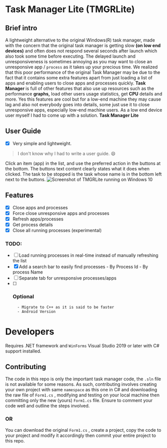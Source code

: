 # Task Manager Lite (TMGRLite)

## Brief intro
A lightweight alternative to the original Windows(R) task manager, made with the concern that the original task manager is getting slow **(on low end devices)** and often does not respond several seconds after launch which also took some time before executing.
The delayed launch and unresponsiveness is sometimes annoying as you may want to close an unresponsive app / `process` as it takes up your precious time. We realized that this poor performance of the original Task Manager may be due to the fact that it contains some extra features apart from just loading a list of apps and enabling users to close apps and processes quickly. **Task Manager** is full of other features that also use up resources such as the performance **graphs,** load other users usage statistics, get **CPU** details and more. Yes this features are cool but for a low-end machine they may cause lag and also not everybody goes into details, some just use it to close unresponsive apps, especially low-end machine users. As a low end device user myself I had to come up with a solution. **Task Manager Lite**
## User Guide
- [x] Very simple and lightweight.
> I don't know why I had to write a user guide. :smile:

Click an item (app) in the list, and use the preferred action in the buttons at the bottom. The buttons text content clearly states what it does when clicked. The task to be stopped is the task whose name is in the bottom left next to the buttons.
![Screenshot of TMGRLite running on Windows 10]("https://github.com/tmgr-pic.png")
## Features
- [x] Close apps and processes
- [x] Force close unresponsive apps and processes
- [x] Refresh apps/processes
- [x] Get process details
- [x] Close all running processes (experimental)
### TODO:
- [ ] Load running processes in real-time instead of manually refreshing the list
- [x] Add a search bar to easily find processes
      - By Process Id
      - By process Name
- [ ]  Separate tab for unresponsive processes/apps
- [ ] ### Optional
        - Migrate to C++ as it is said to be faster
        - Android Version
# Developers
Requires .NET framework and `WinForms`
Visual Studio 2019 or later with C# support installed.
## Contributing
The code in this repo is only the important task manager code, the `.sln` file is not available for some reasons.
As such, contributing involves creating your own project with same `namespace` as this one in C# and downloading the raw file of `Form1.cs` , modifying and testing on your local machine then committing only the new (yours) `Form1.cs` file.
Ensure to comment your code well and outline the steps involved.
### OR
You can download the original `Form1.cs` , create a project, copy the code to your project and modify it accordingly then commit your entire project to this repo.
